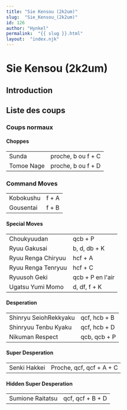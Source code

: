 ```yaml
---
title: "Sie Kensou (2k2um)"
slug:  "Sie_Kensou_(2k2um)"
id: 126
author: "Hynkel"
permalink:  "{{ slug }}.html"
layout:  "index.njk"
---
```


# Sie Kensou (2k2um)

## Introduction

## Liste des coups

### Coups normaux

#### Choppes

|            |                    |
|------------|--------------------|
| Sunda      | proche, b ou f + C |
| Tomoe Nage | proche, b ou f + D |

### Command Moves

|           |       |
|-----------|-------|
| Kobokushu | f + A |
| Gousentai | f + B |

#### Special Moves

|                    |                  |
|--------------------|------------------|
| Choukyuudan        | qcb + P          |
| Ryuu Gakusai       | b, d, db + K     |
| Ryuu Renga Chiryuu | hcf + A          |
| Ryuu Renga Tenryuu | hcf + C          |
| Ryuusoh Geki       | qcb + P en l'air |
| Ugatsu Yumi Momo   | d, df, f + K     |

#### Desperation

|                       |              |
|-----------------------|--------------|
| Shinryu SeiohRekkyaku | qcf, hcb + B |
| Shinryuu Tenbu Kyaku  | qcf, hcb + D |
| Nikuman Respect       | qcb, qcb + P |

#### Super Desperation

|              |                          |
|--------------|--------------------------|
| Senki Hakkei | Proche, qcf, qcf + A + C |

#### Hidden Super Desperation

|                  |                  |
|------------------|------------------|
| Sumione Raitatsu | qcf, qcf + B + D |
